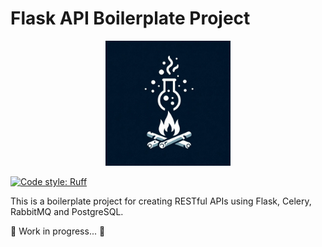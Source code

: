 # Flask API Boilerplate Project
<p align="center">
  <img src="images/project_logo.jpg" width="200">
</p>

[![Code style: Ruff](https://img.shields.io/badge/code%20style-ruff-000000.svg)](https://github.com/astral-sh/ruff)

This is a boilerplate project for creating RESTful APIs using Flask, Celery, RabbitMQ and PostgreSQL.

🚧 Work in progress... 🚧
